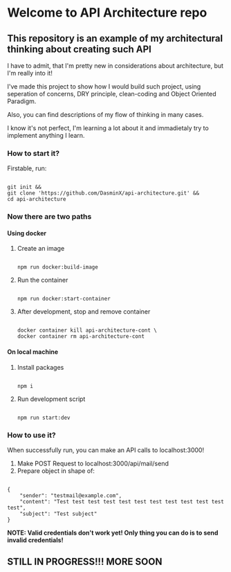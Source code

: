 # Welcome to API Architecture repo

## This repository is an example of my architectural thinking about creating such API

I have to admit, that I'm pretty new in considerations about architecture, but I'm really into it!

I've made this project to show how I would build such project, using seperation of concerns, DRY principle, clean-coding and Object Oriented Paradigm.

Also, you can find descriptions of my flow of thinking in many cases.

I know it's not perfect, I'm learning a lot about it and immadietaly try to implement anything I learn.

### How to start it?

Firstable, run:

```

git init &&
git clone 'https://github.com/DasminX/api-architecture.git' &&
cd api-architecture

```

### Now there are two paths

#### Using docker

1. Create an image

    ```

    npm run docker:build-image

    ```

2. Run the container

    ```

    npm run docker:start-container

    ```

3. After development, stop and remove container

    ```

    docker container kill api-architecture-cont \
    docker container rm api-architecture-cont

    ```

#### On local machine

1. Install packages

    ```

    npm i

    ```

2. Run development script

    ```

    npm run start:dev

    ```

### How to use it?

When successfully run, you can make an API calls to localhost:3000!

1. Make POST Request to localhost:3000/api/mail/send
2. Prepare object in shape of:

```

{
    "sender": "testmail@example.com",
    "content": "Test test test test test test test test test test test test",
    "subject": "Test subject"
}

```

**NOTE: Valid credentials don't work yet! Only thing you can do is to send invalid credentials!**

## STILL IN PROGRESS!!! MORE SOON
